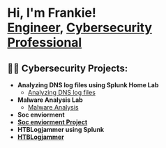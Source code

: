 <h1>Hi, I'm Frankie! <br/><a href="https://github.com/frankieromeo4">Engineer</a>, <a href="https://www.linkedin.com/in/joshmadakor/">Cybersecurity Professional</a>

<h2>👨‍💻 Cybersecurity Projects:</h2>

- <b>Analyzing DNS log files using Splunk Home Lab </b>
  - [Analyzing DNS log files](https://github.com/frankieromeo4/Analyzing-DNS-Log-Files-Using-Splunk-SIEM)
- <b>Malware Analysis Lab  </b>
  - [Malware Analysis](https://github.com/frankieromeo4/Malware-Analysis-Lab) <b>
-  <b>Soc enviorment </b>
  - [Soc enviorment Project](https://github.com/frankieromeo4/SOC-environment) <b>
  - <b>HTBLogjammer using Splunk </b>
  - [HTBLogjammer](https://github.com/frankieromeo4/HTBLogjammer) <b>









[linkedin]: https://www.linkedin.com/in/frankie-romeo-131a6528b/

<!--
**joshmadakor1/joshmadakor1** is a ✨ _special_ ✨ repository because its `README.md` (this file) appears on your GitHub profile.

Here are some ideas to get you started:

- 🔭 I’m currently working on ...
- 🌱 I’m currently learning ...
- 👯 I’m looking to collaborate on ...
- 🤔 I’m looking for help with ...
- 💬 Ask me about ...
- 📫 How to reach me: ...
- ⚡ Fun fact: ...
-->
